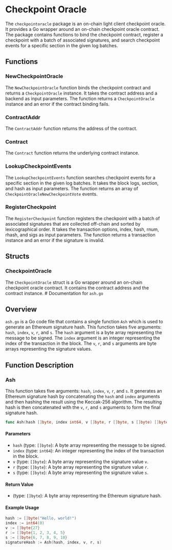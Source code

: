 # Checkpoint Oracle

The `checkpointoracle` package is an on-chain light client checkpoint oracle. It provides a Go wrapper around an on-chain checkpoint oracle contract. The package contains functions to bind the checkpoint contract, register a checkpoint with a batch of associated signatures, and search checkpoint events for a specific section in the given log batches.

## Functions

### NewCheckpointOracle

The `NewCheckpointOracle` function binds the checkpoint contract and returns a `CheckpointOracle` instance. It takes the contract address and a backend as input parameters. The function returns a `CheckpointOracle` instance and an error if the contract binding fails.

### ContractAddr

The `ContractAddr` function returns the address of the contract.

### Contract

The `Contract` function returns the underlying contract instance.

### LookupCheckpointEvents

The `LookupCheckpointEvents` function searches checkpoint events for a specific section in the given log batches. It takes the block logs, section, and hash as input parameters. The function returns an array of `CheckpointOracleNewCheckpointVote` events.

### RegisterCheckpoint

The `RegisterCheckpoint` function registers the checkpoint with a batch of associated signatures that are collected off-chain and sorted by lexicographical order. It takes the transaction options, index, hash, rnum, rhash, and sigs as input parameters. The function returns a transaction instance and an error if the signature is invalid.

## Structs

### CheckpointOracle

The `CheckpointOracle` struct is a Go wrapper around an on-chain checkpoint oracle contract. It contains the contract address and the contract instance. # Documentation for `ash.go`

## Overview

`ash.go` is a Go code file that contains a single function `Ash` which is used to generate an Ethereum signature hash. This function takes five arguments: `hash`, `index`, `v`, `r`, and `s`. The `hash` argument is a byte array representing the message to be signed. The `index` argument is an integer representing the index of the transaction in the block. The `v`, `r`, and `s` arguments are byte arrays representing the signature values.

## Function Description

### Ash

This function takes five arguments: `hash`, `index`, `v`, `r`, and `s`. It generates an Ethereum signature hash by concatenating the `hash` and `index` arguments and then hashing the result using the Keccak-256 algorithm. The resulting hash is then concatenated with the `v`, `r`, and `s` arguments to form the final signature hash.

```go
func Ash(hash []byte, index int64, v []byte, r []byte, s []byte) []byte
```

#### Parameters

- `hash` (type: `[]byte`): A byte array representing the message to be signed.
- `index` (type: `int64`): An integer representing the index of the transaction in the block.
- `v` (type: `[]byte`): A byte array representing the signature value `v`.
- `r` (type: `[]byte`): A byte array representing the signature value `r`.
- `s` (type: `[]byte`): A byte array representing the signature value `s`.

#### Return Value

- (type: `[]byte`): A byte array representing the Ethereum signature hash.

#### Example Usage

```go
hash := []byte("Hello, world!")
index := int64(0)
v := []byte{27}
r := []byte{1, 2, 3, 4, 5}
s := []byte{6, 7, 8, 9, 10}
signatureHash := Ash(hash, index, v, r, s)
```